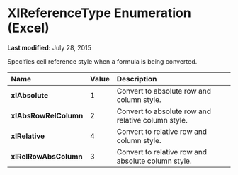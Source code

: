 
# XlReferenceType Enumeration (Excel)

 **Last modified:** July 28, 2015

Specifies cell reference style when a formula is being converted.


|**Name**|**Value**|**Description**|
|:-----|:-----|:-----|
| **xlAbsolute**|1|Convert to absolute row and column style.|
| **xlAbsRowRelColumn**|2|Convert to absolute row and relative column style.|
| **xlRelative**|4|Convert to relative row and column style.|
| **xlRelRowAbsColumn**|3|Convert to relative row and absolute column style.|
